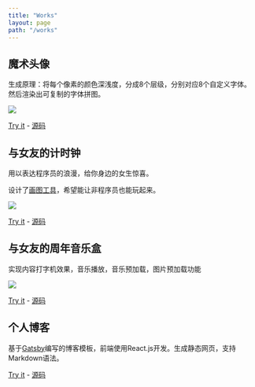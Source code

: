 ```yaml
---
title: "Works"
layout: page
path: "/works"
---
```


## 魔术头像

生成原理：将每个像素的颜色深浅度，分成8个层级，分别对应8个自定义字体。然后渲染出可复制的字体拼图。

![](http://785i8w.com2.z0.glb.qiniucdn.com/magicpic.jpeg?imageView/2/w/200)

[Try it](http://magicpic.sinaapp.com)  -  [源码](https://github.com/seasonstar/magicpic)

## 与女友的计时钟

用以表达程序员的浪漫，给你身边的女生惊喜。

设计了[画图工具](http://seasonstar.github.io/time-clock-for-love/drawer.html)，希望能让非程序员也能玩起来。

![](http://785i8w.com2.z0.glb.qiniucdn.com/love-story.png?imageView/2/w/400)

[Try it](http://seasonstar.github.io/time-clock-for-love/)  -  [源码](https://github.com/seasonstar/time-clock-for-love)

## 与女友的周年音乐盒

实现内容打字机效果，音乐播放，音乐预加载，图片预加载功能

![](http://785i8w.com2.z0.glb.qiniucdn.com/1st-anniversary.jpg?imageView/2/w/400)

[Try it](http://seasonstar.github.io/anniversary-musicbox/)  -  [源码](https://github.com/seasonstar/anniversary-musicbox)

## 个人博客

基于[Gatsby](https://github.com/gatsbyjs/gatsby)编写的博客模板，前端使用React.js开发。生成静态网页，支持Markdown语法。

[Try it](http://seasonstar.github.io/react-brief/) - [源码](https://github.com/seasonstar/react-brief)
